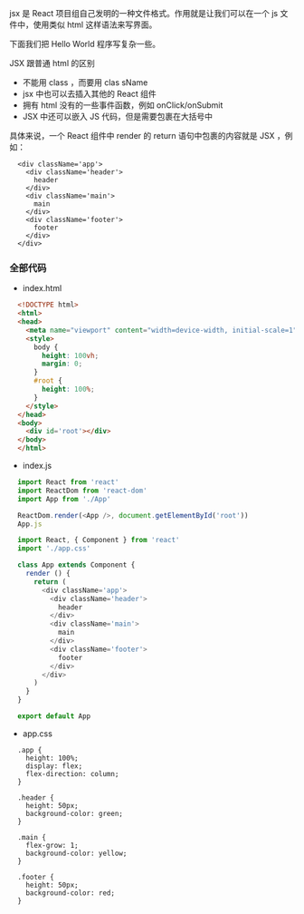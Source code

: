 
jsx 是 React 项目组自己发明的一种文件格式。作用就是让我们可以在一个 js 文件中，使用类似 html 这样语法来写界面。

下面我们把 Hello World 程序写复杂一些。

JSX 跟普通 html 的区别
* 不能用 class ，而要用 clas sName
* jsx 中也可以去插入其他的 React 组件
* 拥有 html 没有的一些事件函数，例如 onClick/onSubmit
* JSX 中还可以嵌入 JS 代码，但是需要包裹在大括号中

具体来说，一个 React 组件中 render 的 return 语句中包裹的内容就是 JSX ，例如：
```
  <div className='app'>
    <div className='header'>
      header
    </div>
    <div className='main'>
      main
    </div>
    <div className='footer'>
      footer
    </div>
  </div>
```

### 全部代码

* index.html
```html
  <!DOCTYPE html>
  <html>
  <head>
    <meta name="viewport" content="width=device-width, initial-scale=1" />
    <style>
      body {
        height: 100vh;
        margin: 0;
      }
      #root {
        height: 100%;
      }
    </style>
  </head>
  <body>
    <div id='root'></div>
  </body>
  </html>
```
* index.js
```js
  import React from 'react'
  import ReactDom from 'react-dom'
  import App from './App'

  ReactDom.render(<App />, document.getElementById('root'))
  App.js

  import React, { Component } from 'react'
  import './app.css'

  class App extends Component {
    render () {
      return (
        <div className='app'>
          <div className='header'>
            header
          </div>
          <div className='main'>
            main
          </div>
          <div className='footer'>
            footer
          </div>
        </div>
      )
    }
  }

  export default App
```
* app.css
```
  .app {
    height: 100%;
    display: flex;
    flex-direction: column;
  }

  .header {
    height: 50px;
    background-color: green;
  }

  .main {
    flex-grow: 1;
    background-color: yellow;
  }

  .footer {
    height: 50px;
    background-color: red;
  }
```
